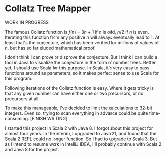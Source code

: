 # Collatz Tree Mapper

WORK IN PROGRESS

The famous Collatz function is *f*(*n*) = 3*n* + 1 if *n* is odd, *n*/2 if *n* 
is even. Iterating this function from any positive *n* will always eventually 
lead to 1. At least that's the conjecture, which has been verified for millions 
of values of *n*, but has so far eluded mathematical proof. 

I don't think I can prove or disprove the conjecture. But I think I can build a 
tool in Java to visualize the conjecture in the form of number trees. Better 
yet, I should use Scala for this purpose. In Scala, it's very easy to pass 
functions around as parameters, so it makes perfect sense to use Scala for this 
program.

Following iterations of the Collatz function is easy. Where it gets tricky is 
that any given number can have either one or two precursors, or no precursors 
at all. 

To make this manageable, I've decided to limit the calculations to 32-bit 
integers. Even so, trying to scan everything in advance could be quite 
time-consuming. [FINISH WRITING] 

I started this project in Scala 2 with Java 8. I forgot about this project for 
almost four years. In the interim, I upgraded to Java 21, and found that the 
Scala 2 REPL could no longer function. So I had to upgrade to Scala 3. But as I 
intend to resume work in IntelliJ IDEA, I'll probably continue with Scala 2 and 
Java 8 for the project.
